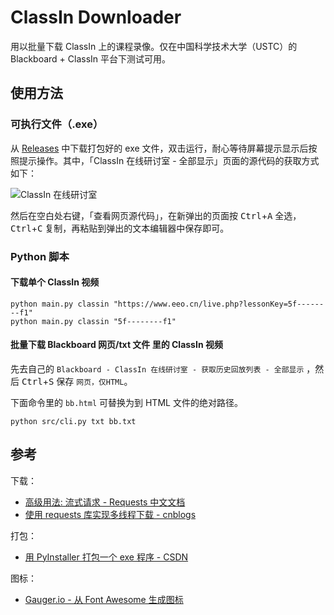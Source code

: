 # ClassIn Downloader

用以批量下载 ClassIn 上的课程录像。仅在中国科学技术大学（USTC）的 Blackboard + ClassIn 平台下测试可用。



## 使用方法

### 可执行文件（.exe）

从 [Releases](https://github.com/JiangGua/classin-downloader/releases/latest) 中下载打包好的 exe 文件，双击运行，耐心等待屏幕提示显示后按照提示操作。其中，「ClassIn 在线研讨室 - 全部显示」页面的源代码的获取方式如下：

![ClassIn 在线研讨室](https://cdn.jsdelivr.net/gh/JiangGua/classin-downloader/assets/all-classin-links.png)

然后在空白处右键，「查看网页源代码」，在新弹出的页面按 <kbd>Ctrl</kbd>+<kbd>A</kbd> 全选， <kbd>Ctrl</kbd>+<kbd>C</kbd> 复制，再粘贴到弹出的文本编辑器中保存即可。



### Python 脚本

#### 下载单个 ClassIn 视频

```shell
python main.py classin "https://www.eeo.cn/live.php?lessonKey=5f--------f1"
python main.py classin "5f--------f1"
```

#### 批量下载 Blackboard 网页/txt 文件 里的 ClassIn 视频

先去自己的 `Blackboard - ClassIn 在线研讨室 - 获取历史回放列表 - 全部显示` ，然后 <kbd>Ctrl</kbd>+<kbd>S</kbd> 保存 `网页，仅HTML`。

下面命令里的 `bb.html` 可替换为到 HTML 文件的绝对路径。

```shell
python src/cli.py txt bb.txt
```



## 参考

下载：

- [高级用法: 流式请求 - Requests 中文文档](https://requests.readthedocs.io/zh_CN/latest/user/advanced.html#streaming-requests)
- [使用 requests 库实现多线程下载 - cnblogs](https://www.cnblogs.com/weiyinfu/p/8126063.html)

打包：

- [用 PyInstaller 打包一个 exe 程序 - CSDN](https://blog.csdn.net/huilan_same/article/details/54377919)

图标：

- [Gauger.io - 从 Font Awesome 生成图标](https://gauger.io/fonticon/)